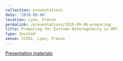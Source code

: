 ```yaml
---
collection: presentations
date: '2018-09-06'
location: Lyon, France
permalink: /presentations/2018-09-06-preparing
title: Preparing for Extreme Heterogeneity in HPC
type: Invited
venue: CCDSC, Lyon, France
---
```


[Presentation materials](http://www.netlib.org/utk/people/JackDongarra/CCDSC-2018/)
